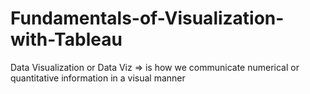 # Fundamentals-of-Visualization-with-Tableau

Data Visualization or Data Viz => is how we communicate numerical or quantitative information in a visual manner
